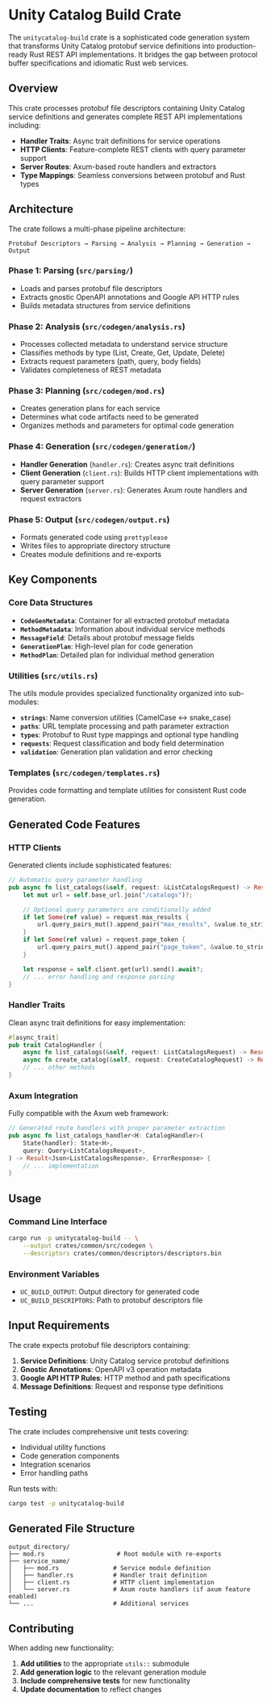 # Unity Catalog Build Crate

The `unitycatalog-build` crate is a sophisticated code generation system that transforms Unity Catalog protobuf
service definitions into production-ready Rust REST API implementations. It bridges the gap between protocol
buffer specifications and idiomatic Rust web services.

## Overview

This crate processes protobuf file descriptors containing Unity Catalog service
definitions and generates complete REST API implementations including:

- **Handler Traits**: Async trait definitions for service operations
- **HTTP Clients**: Feature-complete REST clients with query parameter support
- **Server Routes**: Axum-based route handlers and extractors
- **Type Mappings**: Seamless conversions between protobuf and Rust types

## Architecture

The crate follows a multi-phase pipeline architecture:

```
Protobuf Descriptors → Parsing → Analysis → Planning → Generation → Output
```

### Phase 1: Parsing (`src/parsing/`)
- Loads and parses protobuf file descriptors
- Extracts gnostic OpenAPI annotations and Google API HTTP rules
- Builds metadata structures from service definitions

### Phase 2: Analysis (`src/codegen/analysis.rs`)
- Processes collected metadata to understand service structure
- Classifies methods by type (List, Create, Get, Update, Delete)
- Extracts request parameters (path, query, body fields)
- Validates completeness of REST metadata

### Phase 3: Planning (`src/codegen/mod.rs`)
- Creates generation plans for each service
- Determines what code artifacts need to be generated
- Organizes methods and parameters for optimal code generation

### Phase 4: Generation (`src/codegen/generation/`)
- **Handler Generation** (`handler.rs`): Creates async trait definitions
- **Client Generation** (`client.rs`): Builds HTTP client implementations with query parameter support
- **Server Generation** (`server.rs`): Generates Axum route handlers and request extractors

### Phase 5: Output (`src/codegen/output.rs`)
- Formats generated code using `prettyplease`
- Writes files to appropriate directory structure
- Creates module definitions and re-exports

## Key Components

### Core Data Structures

- **`CodeGenMetadata`**: Container for all extracted protobuf metadata
- **`MethodMetadata`**: Information about individual service methods
- **`MessageField`**: Details about protobuf message fields
- **`GenerationPlan`**: High-level plan for code generation
- **`MethodPlan`**: Detailed plan for individual method generation

### Utilities (`src/utils.rs`)

The utils module provides specialized functionality organized into sub-modules:

- **`strings`**: Name conversion utilities (CamelCase ↔ snake_case)
- **`paths`**: URL template processing and path parameter extraction
- **`types`**: Protobuf to Rust type mappings and optional type handling
- **`requests`**: Request classification and body field determination
- **`validation`**: Generation plan validation and error checking

### Templates (`src/codegen/templates.rs`)

Provides code formatting and template utilities for consistent Rust code generation.

## Generated Code Features

### HTTP Clients

Generated clients include sophisticated features:

```rust
// Automatic query parameter handling
pub async fn list_catalogs(&self, request: &ListCatalogsRequest) -> Result<ListCatalogsResponse> {
    let mut url = self.base_url.join("/catalogs")?;

    // Optional query parameters are conditionally added
    if let Some(ref value) = request.max_results {
        url.query_pairs_mut().append_pair("max_results", &value.to_string());
    }
    if let Some(ref value) = request.page_token {
        url.query_pairs_mut().append_pair("page_token", &value.to_string());
    }

    let response = self.client.get(url).send().await?;
    // ... error handling and response parsing
}
```

### Handler Traits

Clean async trait definitions for easy implementation:

```rust
#[async_trait]
pub trait CatalogHandler {
    async fn list_catalogs(&self, request: ListCatalogsRequest) -> Result<ListCatalogsResponse>;
    async fn create_catalog(&self, request: CreateCatalogRequest) -> Result<CatalogInfo>;
    // ... other methods
}
```

### Axum Integration

Fully compatible with the Axum web framework:

```rust
// Generated route handlers with proper parameter extraction
pub async fn list_catalogs_handler<H: CatalogHandler>(
    State(handler): State<H>,
    query: Query<ListCatalogsRequest>,
) -> Result<Json<ListCatalogsResponse>, ErrorResponse> {
    // ... implementation
}
```

## Usage

### Command Line Interface

```bash
cargo run -p unitycatalog-build -- \
    --output crates/common/src/codegen \
    --descriptors crates/common/descriptors/descriptors.bin
```

### Environment Variables

- `UC_BUILD_OUTPUT`: Output directory for generated code
- `UC_BUILD_DESCRIPTORS`: Path to protobuf descriptors file

## Input Requirements

The crate expects protobuf file descriptors containing:

1. **Service Definitions**: Unity Catalog service protobuf definitions
2. **Gnostic Annotations**: OpenAPI v3 operation metadata
3. **Google API HTTP Rules**: HTTP method and path specifications
4. **Message Definitions**: Request and response type definitions

## Testing

The crate includes comprehensive unit tests covering:

- Individual utility functions
- Code generation components
- Integration scenarios
- Error handling paths

Run tests with:

```bash
cargo test -p unitycatalog-build
```

## Generated File Structure

```
output_directory/
├── mod.rs                    # Root module with re-exports
├── service_name/
│   ├── mod.rs               # Service module definition
│   ├── handler.rs           # Handler trait definition
│   ├── client.rs            # HTTP client implementation
│   └── server.rs            # Axum route handlers (if axum feature enabled)
└── ...                      # Additional services
```

## Contributing

When adding new functionality:

1. **Add utilities** to the appropriate `utils::` submodule
2. **Add generation logic** to the relevant generation module
3. **Include comprehensive tests** for new functionality
4. **Update documentation** to reflect changes
